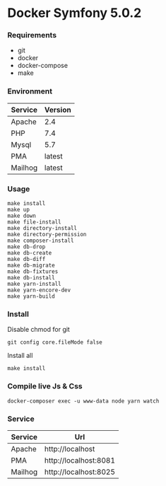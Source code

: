 # Docker Symfony 5.0.2

### Requirements

- git
- docker
- docker-compose
- make

### Environment

| Service   | Version |
| --------- | ------- |
| Apache    | 2.4     |
| PHP       | 7.4     |
| Mysql     | 5.7     |
| PMA       | latest  |
| Mailhog   | latest  |

### Usage

```
make install
make up
make down
make file-install
make directory-install
make directory-permission
make composer-install
make db-drop
make db-create
make db-diff
make db-migrate
make db-fixtures
make db-install
make yarn-install
make yarn-encore-dev
make yarn-build
```

### Install

Disable chmod for git

```
git config core.fileMode false
```

Install all

```
make install
```

### Compile live Js & Css

```
docker-composer exec -u www-data node yarn watch
```

### Service

| Service   | Url                          |
| --------- | ---------------------------- |
| Apache    |  http://localhost            |
| PMA       |  http://localhost:8081       |
| Mailhog   |  http://localhost:8025       |